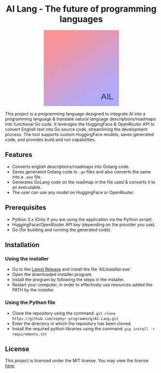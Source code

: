 <h1 align="center">AI Lang - The future of programming languages</h1>

<p align="center">
  <img src="logo.PNG"/>
</p>

This project is a programming language designed to integrate AI into a programming language & translate natural language descriptions/roadmaps into functional Go code. It leverages the HuggingFace & OpenRouter API to convert English text into Go source code, streamlining the development process. The tool supports custom HuggingFace models, saves generated code, and provides build and run capabilities.

## Features

*   Converts english descriptions/roadmaps into Golang code.
*   Saves generated Golang code to `.go` files and also converts the same into a `.exe` file.
*   Generates GoLang code on the roadmap in the file used & converts it to an executable.
*   The user can use any model on HuggingFace or OpenRouter.

## Prerequisites

*   Python 3.x (Only if you are using the application via the Python script).
*   HuggingFace/OpenRouter API key (depending on the provider you use).
*   Go (for building and running the generated code).

## Installation

### Using the installer

*   Go to the [Latest Release](https://github.com/zephyr-programming/AI-Lang/releases/latest) and install the file 'AILInstaller.exe'.
*   Open the downloaded installer program.
*   Install the program by following the steps in the installer.
*   Restart your computer, in order to effectively use resources added the PATH by the installer.

### Using the Python file

*   Clone the repository using the command: `git clone https://github.com/zephyr-programming/AI-Lang.git`
*   Enter the directory in which the repository has been cloned.
*   Install the required python libraries using the command: `pip install -r requirements.txt`

## License

This project is licensed under the MIT license. You may view the license [here](https://github.com/zephyr-programming/AI-Lang/blob/main/LICENSE).
